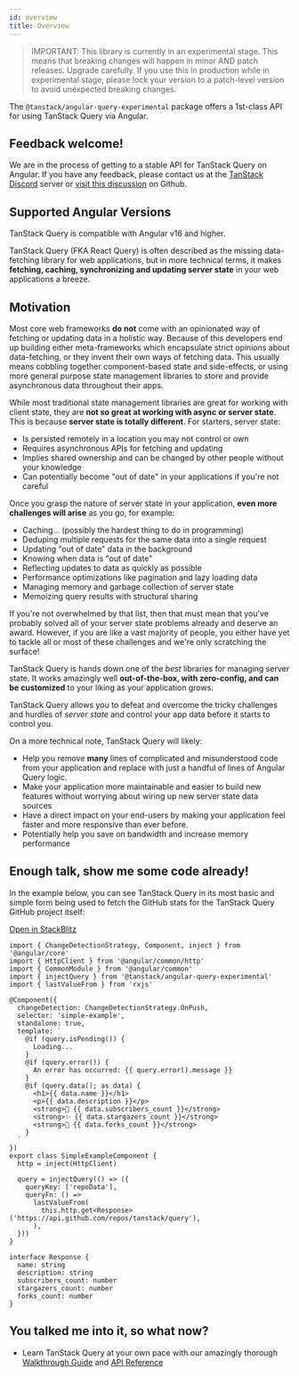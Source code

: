 ```yaml
---
id: overview
title: Overview
---
```


> IMPORTANT: This library is currently in an experimental stage. This means that breaking changes will happen in minor AND patch releases. Upgrade carefully. If you use this in production while in experimental stage, please lock your version to a patch-level version to avoid unexpected breaking changes.

The `@tanstack/angular-query-experimental` package offers a 1st-class API for using TanStack Query via Angular.

## Feedback welcome!

We are in the process of getting to a stable API for TanStack Query on Angular. If you have any feedback, please contact us at the [TanStack Discord](https://tlinz.com/discord) server or [visit this discussion](https://github.com/TanStack/query/discussions/6293) on Github.

## Supported Angular Versions

TanStack Query is compatible with Angular v16 and higher.

TanStack Query (FKA React Query) is often described as the missing data-fetching library for web applications, but in more technical terms, it makes **fetching, caching, synchronizing and updating server state** in your web applications a breeze.

## Motivation

Most core web frameworks **do not** come with an opinionated way of fetching or updating data in a holistic way. Because of this developers end up building either meta-frameworks which encapsulate strict opinions about data-fetching, or they invent their own ways of fetching data. This usually means cobbling together component-based state and side-effects, or using more general purpose state management libraries to store and provide asynchronous data throughout their apps.

While most traditional state management libraries are great for working with client state, they are **not so great at working with async or server state**. This is because **server state is totally different**. For starters, server state:

- Is persisted remotely in a location you may not control or own
- Requires asynchronous APIs for fetching and updating
- Implies shared ownership and can be changed by other people without your knowledge
- Can potentially become "out of date" in your applications if you're not careful

Once you grasp the nature of server state in your application, **even more challenges will arise** as you go, for example:

- Caching... (possibly the hardest thing to do in programming)
- Deduping multiple requests for the same data into a single request
- Updating "out of date" data in the background
- Knowing when data is "out of date"
- Reflecting updates to data as quickly as possible
- Performance optimizations like pagination and lazy loading data
- Managing memory and garbage collection of server state
- Memoizing query results with structural sharing

If you're not overwhelmed by that list, then that must mean that you've probably solved all of your server state problems already and deserve an award. However, if you are like a vast majority of people, you either have yet to tackle all or most of these challenges and we're only scratching the surface!

TanStack Query is hands down one of the _best_ libraries for managing server state. It works amazingly well **out-of-the-box, with zero-config, and can be customized** to your liking as your application grows.

TanStack Query allows you to defeat and overcome the tricky challenges and hurdles of _server state_ and control your app data before it starts to control you.

On a more technical note, TanStack Query will likely:

- Help you remove **many** lines of complicated and misunderstood code from your application and replace with just a handful of lines of Angular Query logic.
- Make your application more maintainable and easier to build new features without worrying about wiring up new server state data sources
- Have a direct impact on your end-users by making your application feel faster and more responsive than ever before.
- Potentially help you save on bandwidth and increase memory performance

[//]: # 'Example'

## Enough talk, show me some code already!

In the example below, you can see TanStack Query in its most basic and simple form being used to fetch the GitHub stats for the TanStack Query GitHub project itself:

[Open in StackBlitz](https://stackblitz.com/github/TanStack/query/tree/main/examples/angular/simple)

```angular-ts
import { ChangeDetectionStrategy, Component, inject } from '@angular/core'
import { HttpClient } from '@angular/common/http'
import { CommonModule } from '@angular/common'
import { injectQuery } from '@tanstack/angular-query-experimental'
import { lastValueFrom } from 'rxjs'

@Component({
  changeDetection: ChangeDetectionStrategy.OnPush,
  selector: 'simple-example',
  standalone: true,
  template: `
    @if (query.isPending()) {
      Loading...
    }
    @if (query.error()) {
      An error has occurred: {{ query.error().message }}
    }
    @if (query.data(); as data) {
      <h1>{{ data.name }}</h1>
      <p>{{ data.description }}</p>
      <strong>👀 {{ data.subscribers_count }}</strong>
      <strong>✨ {{ data.stargazers_count }}</strong>
      <strong>🍴 {{ data.forks_count }}</strong>
    }
  `
})
export class SimpleExampleComponent {
  http = inject(HttpClient)

  query = injectQuery(() => ({
    queryKey: ['repoData'],
    queryFn: () =>
      lastValueFrom(
        this.http.get<Response>('https://api.github.com/repos/tanstack/query'),
      ),
  }))
}

interface Response {
  name: string
  description: string
  subscribers_count: number
  stargazers_count: number
  forks_count: number
}
```

## You talked me into it, so what now?

- Learn TanStack Query at your own pace with our amazingly thorough [Walkthrough Guide](../installation.md) and [API Reference](../reference/functions/injectquery.md)
